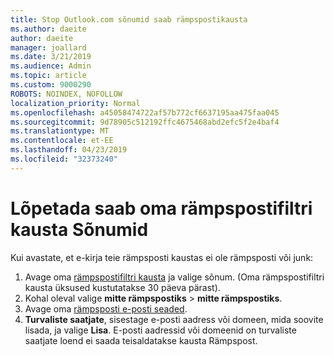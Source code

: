 ```yaml
---
title: Stop Outlook.com sõnumid saab rämpspostikausta
ms.author: daeite
author: daeite
manager: joallard
ms.date: 3/21/2019
ms.audience: Admin
ms.topic: article
ms.custom: 9000290
ROBOTS: NOINDEX, NOFOLLOW
localization_priority: Normal
ms.openlocfilehash: a45058474722af57b772cf6637195aa475faa045
ms.sourcegitcommit: 9d78905c512192ffc4675468abd2efc5f2e4baf4
ms.translationtype: MT
ms.contentlocale: et-EE
ms.lasthandoff: 04/23/2019
ms.locfileid: "32373240"
---
```

# <a name="stop-messages-going-to-your-junk-email-folder"></a>Lõpetada saab oma rämpspostifiltri kausta Sõnumid

Kui avastate, et e-kirja teie rämpsposti kaustas ei ole rämpsposti või junk:

1. Avage oma [rämpspostifiltri kausta](https://outlook.live.com/mail/junkemail) ja valige sõnum. (Oma rämpspostifiltri kausta üksused kustutatakse 30 päeva pärast).
1. Kohal oleval valige **mitte rämpspostiks** > **mitte rämpspostiks**.
1. Avage oma [rämpsposti e-posti seaded](https://go.microsoft.com/fwlink/?linkid=2035804).
1. **Turvaliste saatjate**, sisestage e-posti aadress või domeen, mida soovite lisada, ja valige **Lisa**. E-posti aadressid või domeenid on turvaliste saatjate loend ei saada teisaldatakse kausta Rämpspost.